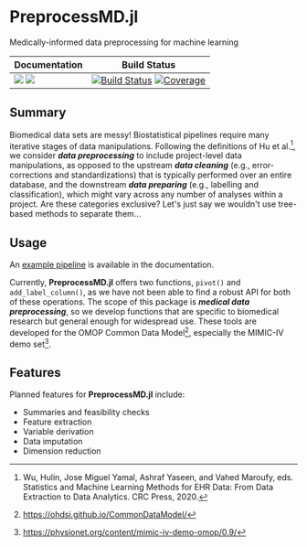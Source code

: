 # PreprocessMD.jl

Medically-informed data preprocessing for machine learning

| **Documentation** | **Build Status** |
|---|---|
| [![](https://img.shields.io/badge/docs-stable-blue.svg)](https://docs.bcbi.brown.edu/PreprocessMD.jl/stable/) [![](https://img.shields.io/badge/docs-development-blue.svg)](https://docs.bcbi.brown.edu/PreprocessMD.jl/dev/) | [![Build Status](https://github.com/bcbi/PreprocessMD.jl/actions/workflows/ci.yml/badge.svg)](https://github.com/bcbi/PreprocessMD.jl/actions/workflows/ci.yml) [![Coverage](https://codecov.io/gh/bcbi/PreprocessMD.jl/branch/main/graph/badge.svg)](https://codecov.io/gh/bcbi/PreprocessMD.jl) |

<!--
[![Style Guide][bluestyle-img]][bluestyle-url]

[bluestyle-img]: https://img.shields.io/badge/code%20style-blue-4495d1.svg "Blue Style"
[bluestyle-url]: https://github.com/invenia/BlueStyle
-->

## Summary

Biomedical data sets are messy!
Biostatistical pipelines require many iterative stages of data manipulations.
Following the definitions of Hu et al.[^Wu], we consider ***data preprocessing*** to include project-level data manipulations,
as opposed to the upstream ***data cleaning*** (e.g., error-corrections and standardizations) that is typically performed over an entire database,
and the downstream ***data preparing*** (e.g., labelling and classification), which might vary across any number of analyses within a project.
Are these categories exclusive?
Let's just say we wouldn't use tree-based methods to separate them...

[^Wu]: Wu, Hulin, Jose Miguel Yamal, Ashraf Yaseen, and Vahed Maroufy, eds. Statistics and Machine Learning Methods for EHR Data: From Data Extraction to Data Analytics. CRC Press, 2020.

## Usage

An [example pipeline](https://docs.bcbi.brown.edu/PreprocessMD.jl/stable/#Example-usage) is available in the documentation.

Currently, **PreprocessMD.jl** offers two functions, `pivot()` and `add_label_column()`, as
we have not been able to find a robust API for both of these operations.
The scope of this package is ***medical data preprocessing***, so
we develop functions that are specific to biomedical research but general enough for widespread use.
These tools are developed for the OMOP Common Data Model[^OMOP],
especially the MIMIC-IV demo set[^MIMIC].

[^OMOP]: https://ohdsi.github.io/CommonDataModel/
[^MIMIC]: https://physionet.org/content/mimic-iv-demo-omop/0.9/

## Features

Planned features for **PreprocessMD.jl** include:
* Summaries and feasibility checks
* Feature extraction
* Variable derivation
* Data imputation
* Dimension reduction

<!--
Draft text

, and sources of bias can't always be known without clinical experience.

using medical codes to cluster the data so we get smaller, more efficient DataFrames with less class imbalance.

-->
